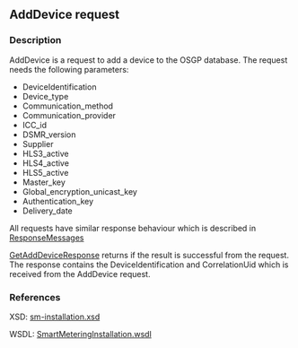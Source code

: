 ## AddDevice request

### Description
AddDevice is a request to add a device to the OSGP database. The request needs the following parameters:
- DeviceIdentification
- Device_type
- Communication_method
- Communication_provider
- ICC_id
- DSMR_version
- Supplier
- HLS3_active
- HLS4_active
- HLS5_active
- Master_key
- Global_encryption_unicast_key
- Authentication_key 
- Delivery_date

All requests have similar response behaviour which is described in [ResponseMessages](ResponseMessages.md)

[GetAddDeviceResponse](GetAddDeviceResponse.md) returns if the result is successful from the request. The response contains the DeviceIdentification and CorrelationUid which is received from the AddDevice request.

### References

XSD: [sm-installation.xsd](https://github.com/OSGP/Shared/blob/development/osgp-ws-smartmetering/src/main/resources/schemas/SmartMeteringInstallation.xsd)

WSDL: [SmartMeteringInstallation.wsdl](https://github.com/OSGP/Shared/blob/development/osgp-ws-smartmetering/src/main/resources/SmartMeteringInstallation.wsdl)
